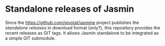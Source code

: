 Standalone releases of Jasmin
=============================

Since the https://github.com/pivotal/jasmine project publishes the *standalone releases* in download format (only?), this repository provides the recent releases as GIT tags. It allows Jasmin standalone to be integrated as a simple GIT submodule.
